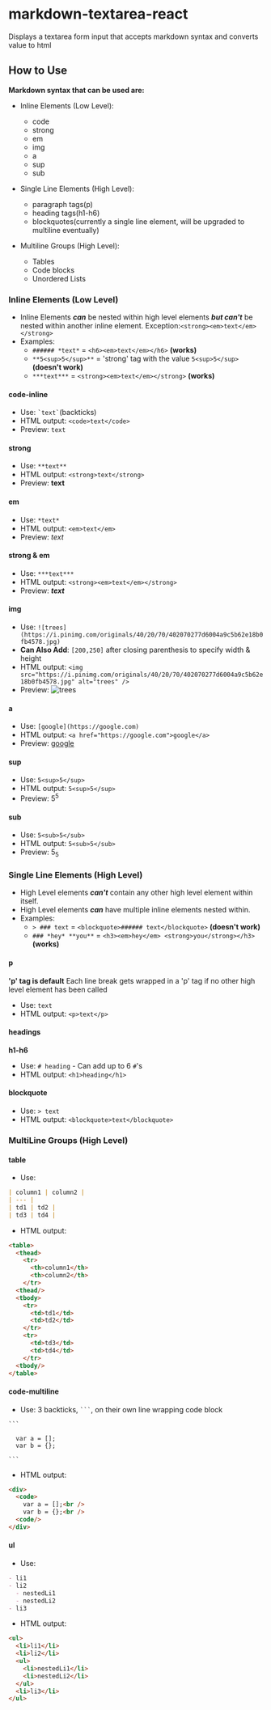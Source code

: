 # markdown-textarea-react
Displays a textarea form input that accepts markdown syntax and converts value to html

## How to Use
**Markdown syntax that can be used are:**
- Inline Elements (Low Level):
  - code
  - strong
  - em
  - img
  - a
  - sup
  - sub

- Single Line Elements (High Level):
  - paragraph tags(p)
  - heading tags(h1-h6)
  - blockquotes(currently a single line element, will be upgraded to multiline eventually)
- Multiline Groups (High Level):
  - Tables
  - Code blocks
  - Unordered Lists

### Inline Elements (Low Level)
- Inline Elements ***can*** be nested within high level elements ***but can't*** be nested within another inline element. Exception:`<strong><em>text</em></strong>`
- Examples:
  - `###### *text*` = `<h6><em>text</em></h6>` **(works)**
  - `**5<sup>5</sup>**` =  'strong' tag with the value `5<sup>5</sup>`**(doesn't work)**
  - `***text***` = `<strong><em>text</em></strong>` **(works)**
#### code-inline
  - Use: `` `text` ``(backticks)
  - HTML output: `<code>text</code>`
  - Preview: `text`
#### strong
  - Use: `**text**`
  - HTML output: `<strong>text</strong>`
  - Preview: **text**
#### em
  - Use: `*text*`
  - HTML output: `<em>text</em>`
  - Preview: *text*
#### strong & em
  - Use: `***text***`
  - HTML output: `<strong><em>text</em></strong>`
  - Preview: ***text***
#### img
  - Use: `![trees](https://i.pinimg.com/originals/40/20/70/402070277d6004a9c5b62e18b0fb4578.jpg)`
  - **Can Also Add**: `[200,250]` after closing parenthesis to specify width & height
  - HTML output: `<img src="https://i.pinimg.com/originals/40/20/70/402070277d6004a9c5b62e18b0fb4578.jpg" alt="trees" />`
  - Preview: ![trees](https://i.pinimg.com/originals/40/20/70/402070277d6004a9c5b62e18b0fb4578.jpg)
#### a
  - Use: `[google](https://google.com)`
  - HTML output: `<a href="https://google.com">google</a>`
  - Preview: [google](https://google.com)
#### sup
  - Use: `5<sup>5</sup>`
  - HTML output: `5<sup>5</sup>`
  - Preview: 5<sup>5</sup>
#### sub
  - Use: `5<sub>5</sub>`
  - HTML output: `5<sub>5</sub>`
  - Preview: 5<sub>5</sub>
### Single Line Elements (High Level)
- High Level elements ***can't*** contain any other high level element within itself.
- High Level elements ***can*** have multiple inline elements nested within.
- Examples:
  - `> ### text` = `<blockquote>###### text</blockquote>` **(doesn't work)**
  - `### *hey* **you**` =  `<h3><em>hey</em> <strong>you</strong></h3>`**(works)**
#### p
**'p' tag is default**
Each line break gets wrapped in a 'p' tag if no other high level element has been called
  - Use: `text`
  - HTML output: `<p>text</p>`
#### headings
**h1-h6**
  - Use: `# heading` - Can add up to 6 `#`'s
  - HTML output: `<h1>heading</h1>`
#### blockquote
  - Use: `> text`
  - HTML output: `<blockquote>text</blockquote>`
  ### MultiLine Groups (High Level)

#### table
  - Use:
```markdown
| column1 | column2 |
| --- |
| td1 | td2 |
| td3 | td4 |
```
  - HTML output:
```html
<table>
  <thead>
    <tr>
      <th>column1</th>
      <th>column2</th>
    </tr>
  <thead/>
  <tbody>
    <tr>
      <td>td1</td>
      <td>td2</td>
    </tr>
    <tr>
      <td>td3</td>
      <td>td4</td>
    </tr>
  <tbody/>
</table>
```

#### code-multiline
  - Use: 3 backticks, `` ``` ``, on their own line wrapping code block

`` ``` ``
```
  var a = [];
  var b = {};
```
`` ``` ``

  - HTML output:
```html
<div>
  <code>
    var a = [];<br />
    var b = {};<br />
  <code/>
</div>
```
#### ul
  - Use:
  ```markdown
  - li1
  - li2
    - nestedLi1
    - nestedLi2
  - li3
  ```
  - HTML output:
```html
<ul>
  <li>li1</li>
  <li>li2</li>
  <ul>
    <li>nestedLi1</li>
    <li>nestedLi2</li>
  </ul>
  <li>li3</li>
</ul>
```
